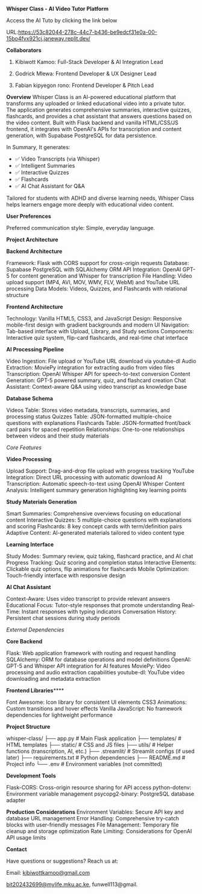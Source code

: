 
**Whisper Class - AI Video Tutor Platform**

Access the AI Tuto by clicking the link below

URL:https://53c82044-278c-44c7-b436-be9edcf31e0a-00-15bo4fvx921cj.janeway.replit.dev/


**Collaborators**

1. Kibiwott Kamoo: Full-Stack Developer & AI Integration Lead

2. Godrick Mlewa: Frontend Developer & UX Designer Lead

3. Fabian kipyegon rono: Frontend Developer & Pitch Lead



**Overview**
Whisper Class is an AI-powered educational platform that transforms any uploaded or linked educational video into a private tutor. The application generates comprehensive summaries, interactive quizzes, flashcards, and provides a chat assistant that answers questions based on the video content. Built with Flask backend and vanilla HTML/CSS/JS frontend, it integrates with OpenAI's APIs for transcription and content generation, with Supabase PostgreSQL for data persistence.

In Summary, It generates:
- ✅ Video Transcripts (via Whisper)
- ✅ Intelligent Summaries
- ✅ Interactive Quizzes
- ✅ Flashcards
- ✅ AI Chat Assistant for Q&A

Tailored for students with ADHD and diverse learning needs, Whisper Class helps learners engage more deeply with educational video content.

**User Preferences**

Preferred communication style: Simple, everyday language.

**Project Architecture**

**Backend Architecture**

Framework: Flask with CORS support for cross-origin requests
Database: Supabase PostgreSQL with SQLAlchemy ORM
API Integration: OpenAI GPT-5 for content generation and Whisper for transcription
File Handling: Video upload support (MP4, AVI, MOV, WMV, FLV, WebM) and YouTube URL processing
Data Models: Videos, Quizzes, and Flashcards with relational structure

**Frontend Architecture**

Technology: Vanilla HTML5, CSS3, and JavaScript
Design: Responsive mobile-first design with gradient backgrounds and modern UI
Navigation: Tab-based interface with Upload, Library, and Study sections
Components: Interactive quiz system, flip-card flashcards, and real-time chat interface

**AI Processing Pipeline**

Video Ingestion: File upload or YouTube URL download via youtube-dl
Audio Extraction: MoviePy integration for extracting audio from video files
Transcription: OpenAI Whisper API for speech-to-text conversion
Content Generation: GPT-5 powered summary, quiz, and flashcard creation
Chat Assistant: Context-aware Q&A using video transcript as knowledge base

**Database Schema**

Videos Table: Stores video metadata, transcripts, summaries, and processing status
Quizzes Table: JSON-formatted multiple-choice questions with explanations
Flashcards Table: JSON-formatted front/back card pairs for spaced repetition
Relationships: One-to-one relationships between videos and their study materials

_Core Features_

**Video Processing**

Upload Support: Drag-and-drop file upload with progress tracking
YouTube Integration: Direct URL processing with automatic download
AI Transcription: Automatic speech-to-text using OpenAI Whisper
Content Analysis: Intelligent summary generation highlighting key learning points

**Study Materials Generation**

Smart Summaries: Comprehensive overviews focusing on educational content
Interactive Quizzes: 5 multiple-choice questions with explanations and scoring
Flashcards: 8 key concept cards with term/definition pairs
Adaptive Content: AI-generated materials tailored to video content type

**Learning Interface**

Study Modes: Summary review, quiz taking, flashcard practice, and AI chat
Progress Tracking: Quiz scoring and completion status
Interactive Elements: Clickable quiz options, flip animations for flashcards
Mobile Optimization: Touch-friendly interface with responsive design

**AI Chat Assistant**

Context-Aware: Uses video transcript to provide relevant answers
Educational Focus: Tutor-style responses that promote understanding
Real-Time: Instant responses with typing indicators
Conversation History: Persistent chat sessions during study periods

_External Dependencies_

**Core Backend**

Flask: Web application framework with routing and request handling
SQLAlchemy: ORM for database operations and model definitions
OpenAI: GPT-5 and Whisper API integration for AI features
MoviePy: Video processing and audio extraction capabilities
youtube-dl: YouTube video downloading and metadata extraction


**Frontend Libraries******

Font Awesome: Icon library for consistent UI elements
CSS3 Animations: Custom transitions and hover effects
Vanilla JavaScript: No framework dependencies for lightweight performance

**Project Structure**

whisper-class/
├── app.py                  # Main Flask application
├── templates/              # HTML templates
├── static/                 # CSS and JS files
├── utils/                  # Helper functions (transcription, AI, etc.)
├── .streamlit/             # Streamlit configs (if used later)
├── requirements.txt        # Python dependencies
├── README.md               # Project info
└── .env                    # Environment variables (not committed)


**Development Tools**

Flask-CORS: Cross-origin resource sharing for API access
python-dotenv: Environment variable management
psycopg2-binary: PostgreSQL database adapter

**Production Considerations**
Environment Variables: Secure API key and database URL management
Error Handling: Comprehensive try-catch blocks with user-friendly messages
File Management: Temporary file cleanup and storage optimization
Rate Limiting: Considerations for OpenAI API usage limits


**Contact**

Have questions or suggestions? Reach us at:

Email: kibiwottkamoo@gmail.com

bit202432699@mylife.mku.ac.ke, funwell113@gmail.

